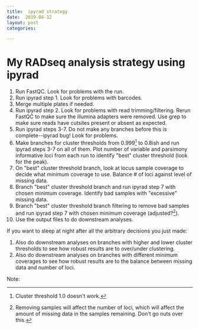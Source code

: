 ```yaml
---
title:  ipyrad strategy
date:  2019-04-12
layout: post
categories:

---
```

# My RADseq analysis strategy using ipyrad

1. Run FastQC. Look for problems with the run.
1. Run ipyrad step 1. Look for problems with barcodes.
1. Merge multiple plates if needed.
1. Run ipyrad step 2. Look for problems with read trimming/filtering. Rerun FastQC to make sure the illumina adapters were removed. Use grep to make sure reads have cutsites present or absent as expected.
1. Run ipyrad steps 3-7. Do not make any branches before this is complete--ipyrad bug! Look for problems.
1. Make branches for cluster thresholds from 0.999[^1] to 0.8ish and run ipyrad steps 3-7 on all of them. Plot number of variable and parsimony informative loci from each run to identify "best" cluster threshold (look for the peak).
1. On "best" cluster threshold branch, look at locus sample coverage to decide what minimum coverage to use. Balance # of loci against level of missing data.
1. Branch "best" cluster threshold branch and run ipyrad step 7 with chosen minimum coverage. Identify bad samples with "excessive" missing data.
1. Branch "best" cluster threshold branch filtering to remove bad samples and run ipyrad step 7 with chosen minimum coverage (adjusted?[^2]).
1. Use the output files to do downstream analyses.

If you want to sleep at night after all the arbitrary decisions you just made:

1. Also do downstream analyses on branches with higher and lower cluster thresholds to see how robust results are to over/under clustering.
1. Also do downstream analyses on branches with different minimum coverages to see how robust results are to the balance between missing data and number of loci.

Note:

[^1]: Cluster threshold 1.0 doesn't work.
[^2]: Removing samples will affect the number of loci, which will affect the amount of missing data in the samples remaining. Don't go nuts over this.
